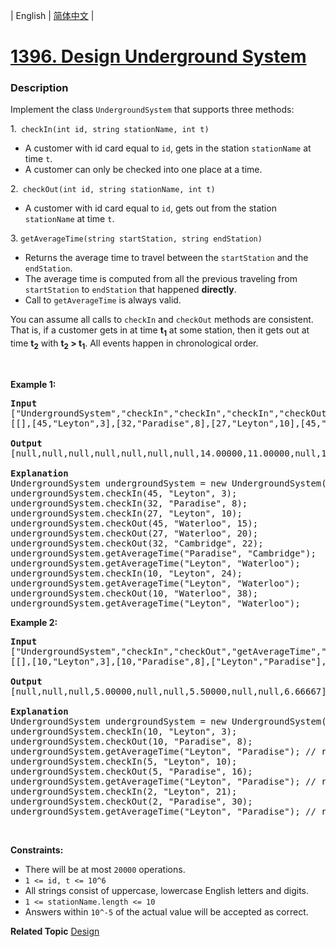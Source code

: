 | English | [简体中文](README.md) |

# [1396. Design Underground System](https://leetcode-cn.com/problems/design-underground-system)
 ### Description
<p>Implement the class <code>UndergroundSystem</code> that supports three methods:</p>

<p>1.<code>&nbsp;checkIn(int id, string stationName, int t)</code></p>

<ul>
	<li>A customer with id card equal to <code>id</code>, gets in the station <code>stationName</code> at time <code>t</code>.</li>
	<li>A customer&nbsp;can only be checked into one place at a time.</li>
</ul>

<p>2.<code>&nbsp;checkOut(int id, string stationName, int t)</code></p>

<ul>
	<li>A customer with id card equal to <code>id</code>, gets out from the station <code>stationName</code> at time <code>t</code>.</li>
</ul>

<p>3.&nbsp;<code>getAverageTime(string startStation, string endStation)</code>&nbsp;</p>

<ul>
	<li>Returns the average time to travel between the <code>startStation</code> and the <code>endStation</code>.</li>
	<li>The average time is computed from all the previous traveling from <code>startStation</code> to <code>endStation</code> that happened <strong>directly</strong>.</li>
	<li>Call to <code>getAverageTime</code> is always valid.</li>
</ul>

<p>You can assume all calls to <code>checkIn</code> and <code>checkOut</code> methods are consistent. That is, if a customer gets in at time <strong>t<sub>1</sub></strong> at some station, then it gets out at time <strong>t<sub>2</sub></strong> with <strong>t<sub>2</sub> &gt; t<sub>1</sub></strong>.&nbsp;All events happen in chronological order.</p>

<p>&nbsp;</p>
<p><strong>Example 1:</strong></p>

<pre>
<strong>Input</strong>
[&quot;UndergroundSystem&quot;,&quot;checkIn&quot;,&quot;checkIn&quot;,&quot;checkIn&quot;,&quot;checkOut&quot;,&quot;checkOut&quot;,&quot;checkOut&quot;,&quot;getAverageTime&quot;,&quot;getAverageTime&quot;,&quot;checkIn&quot;,&quot;getAverageTime&quot;,&quot;checkOut&quot;,&quot;getAverageTime&quot;]
[[],[45,&quot;Leyton&quot;,3],[32,&quot;Paradise&quot;,8],[27,&quot;Leyton&quot;,10],[45,&quot;Waterloo&quot;,15],[27,&quot;Waterloo&quot;,20],[32,&quot;Cambridge&quot;,22],[&quot;Paradise&quot;,&quot;Cambridge&quot;],[&quot;Leyton&quot;,&quot;Waterloo&quot;],[10,&quot;Leyton&quot;,24],[&quot;Leyton&quot;,&quot;Waterloo&quot;],[10,&quot;Waterloo&quot;,38],[&quot;Leyton&quot;,&quot;Waterloo&quot;]]

<strong>Output</strong>
[null,null,null,null,null,null,null,14.00000,11.00000,null,11.00000,null,12.00000]

<strong>Explanation</strong>
UndergroundSystem undergroundSystem = new UndergroundSystem();
undergroundSystem.checkIn(45, &quot;Leyton&quot;, 3);
undergroundSystem.checkIn(32, &quot;Paradise&quot;, 8);
undergroundSystem.checkIn(27, &quot;Leyton&quot;, 10);
undergroundSystem.checkOut(45, &quot;Waterloo&quot;, 15);
undergroundSystem.checkOut(27, &quot;Waterloo&quot;, 20);
undergroundSystem.checkOut(32, &quot;Cambridge&quot;, 22);
undergroundSystem.getAverageTime(&quot;Paradise&quot;, &quot;Cambridge&quot;); &nbsp; &nbsp; &nbsp; // return 14.00000. There was only one travel from &quot;Paradise&quot; (at time 8) to &quot;Cambridge&quot; (at time 22)
undergroundSystem.getAverageTime(&quot;Leyton&quot;, &quot;Waterloo&quot;); &nbsp; &nbsp; &nbsp; &nbsp; &nbsp;// return 11.00000. There were two travels from &quot;Leyton&quot; to &quot;Waterloo&quot;, a customer with id=45 from time=3 to time=15 and a customer with id=27 from time=10 to time=20. So the average time is ( (15-3) + (20-10) ) / 2 = 11.00000
undergroundSystem.checkIn(10, &quot;Leyton&quot;, 24);
undergroundSystem.getAverageTime(&quot;Leyton&quot;, &quot;Waterloo&quot;); &nbsp; &nbsp; &nbsp; &nbsp; &nbsp;// return 11.00000
undergroundSystem.checkOut(10, &quot;Waterloo&quot;, 38);
undergroundSystem.getAverageTime(&quot;Leyton&quot;, &quot;Waterloo&quot;); &nbsp; &nbsp; &nbsp; &nbsp; &nbsp;// return 12.00000
</pre>

<p><strong>Example 2:</strong></p>

<pre>
<strong>Input</strong>
[&quot;UndergroundSystem&quot;,&quot;checkIn&quot;,&quot;checkOut&quot;,&quot;getAverageTime&quot;,&quot;checkIn&quot;,&quot;checkOut&quot;,&quot;getAverageTime&quot;,&quot;checkIn&quot;,&quot;checkOut&quot;,&quot;getAverageTime&quot;]
[[],[10,&quot;Leyton&quot;,3],[10,&quot;Paradise&quot;,8],[&quot;Leyton&quot;,&quot;Paradise&quot;],[5,&quot;Leyton&quot;,10],[5,&quot;Paradise&quot;,16],[&quot;Leyton&quot;,&quot;Paradise&quot;],[2,&quot;Leyton&quot;,21],[2,&quot;Paradise&quot;,30],[&quot;Leyton&quot;,&quot;Paradise&quot;]]

<strong>Output</strong>
[null,null,null,5.00000,null,null,5.50000,null,null,6.66667]

<strong>Explanation</strong>
UndergroundSystem undergroundSystem = new UndergroundSystem();
undergroundSystem.checkIn(10, &quot;Leyton&quot;, 3);
undergroundSystem.checkOut(10, &quot;Paradise&quot;, 8);
undergroundSystem.getAverageTime(&quot;Leyton&quot;, &quot;Paradise&quot;); // return 5.00000
undergroundSystem.checkIn(5, &quot;Leyton&quot;, 10);
undergroundSystem.checkOut(5, &quot;Paradise&quot;, 16);
undergroundSystem.getAverageTime(&quot;Leyton&quot;, &quot;Paradise&quot;); // return 5.50000
undergroundSystem.checkIn(2, &quot;Leyton&quot;, 21);
undergroundSystem.checkOut(2, &quot;Paradise&quot;, 30);
undergroundSystem.getAverageTime(&quot;Leyton&quot;, &quot;Paradise&quot;); // return 6.66667
</pre>

<p>&nbsp;</p>
<p><strong>Constraints:</strong></p>

<ul>
	<li>There will be at most <code><font face="monospace">20000</font></code>&nbsp;operations.</li>
	<li><code>1 &lt;= id, t &lt;= 10^6</code></li>
	<li>All strings consist of uppercase, lowercase English letters and digits.</li>
	<li><code>1 &lt;=&nbsp;stationName.length &lt;= 10</code></li>
	<li>Answers within&nbsp;<code>10^-5</code>&nbsp;of the actual value will be accepted as correct.</li>
</ul>

**Related Topic**  [Design](https://leetcode-cn.com/tag/design) 